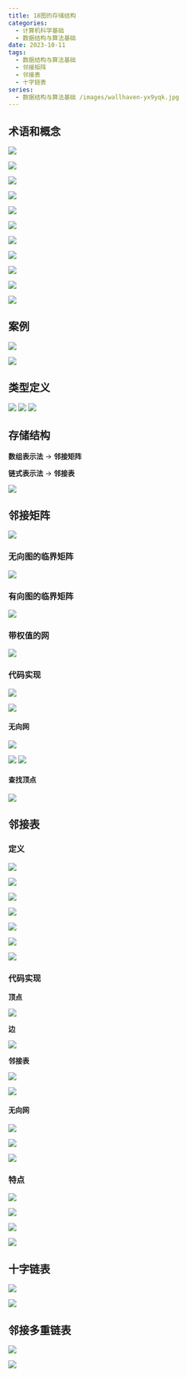 ```yaml
---
title: 18图的存储结构
categories:
  - 计算机科学基础
  - 数据结构与算法基础
date: 2023-10-11
tags:
  - 数据结构与算法基础
  - 邻接矩阵
  - 邻接表
  - 十字链表
series:
  - 数据结构与算法基础 /images/wallhaven-yx9yqk.jpg
---
```


## 术语和概念

![](/images/posts/Pasted%20image%2020231012194120.png)

![](/images/posts/Pasted%20image%2020231012194150.png)

![](/images/posts/Pasted%20image%2020231012194229.png)

![](/images/posts/Pasted%20image%2020231012194327.png)

![](/images/posts/Pasted%20image%2020231012194331.png)

![](/images/posts/Pasted%20image%2020231012194411.png)

![](/images/posts/Pasted%20image%2020231012194613.png)

![](/images/posts/Pasted%20image%2020231012194619.png)

![](/images/posts/Pasted%20image%2020231012194621.png)

![](/images/posts/Pasted%20image%2020231012194624.png)

![](/images/posts/Pasted%20image%2020231012194654.png)
## 案例

![](/images/posts/Pasted%20image%2020231012194855.png)

![](/images/posts/Pasted%20image%2020231012194859.png)
## 类型定义

![](/images/posts/Pasted%20image%2020231012194946.png)
![](/images/posts/Pasted%20image%2020231012195017.png)
![](/images/posts/Pasted%20image%2020231012195020.png)
## 存储结构

**数组表示法** → **邻接矩阵**

**链式表示法** → **邻接表**

![](/images/posts/Pasted%20image%2020231012195139.png)

## 邻接矩阵

![](/images/posts/Pasted%20image%2020231012195358.png)

### 无向图的临界矩阵

![](/images/posts/Pasted%20image%2020231012195424.png)

### 有向图的临界矩阵

![](/images/posts/Pasted%20image%2020231012195536.png)

### 带权值的网

![](/images/posts/Pasted%20image%2020231012195700.png)

### 代码实现

![](/images/posts/Pasted%20image%2020231012195851.png)

![](/images/posts/dfeae1870979334d4bef8e8d7adb26f5473e03c1.png@1256w_834h_!web-article-pic.webp)

#### 无向网
![](/images/posts/7785282702987f7048825b4704160e5452a150b7.png@1256w_542h_!web-article-pic.webp)

![](/images/posts/780d677087afa5cd3132ef404296b53f122f7f9e.png@1256w_662h_!web-article-pic.webp)
![](/images/posts/2ab3ee987d7c4173e0e6c5f5f6ccb8c06239bdae.png@1256w_456h_!web-article-pic.webp)

#### 查找顶点

![](/images/posts/aa93ddbe7fdb9ae36bde1e8cc1c2ca495155656f.png@1256w_614h_!web-article-pic.webp)

## 邻接表

### 定义

![](/images/posts/7c3daa0713688ed5c902011a0e640a5b3f0e5c3d.png@1256w_624h_!web-article-pic.webp)

![](/images/posts/7121155ede72ba0ad02d8e08b2afe23373ee70f3.png@1256w_292h_!web-article-pic.webp)

![](/images/posts/709d87afc7f8777f8b93b828c7bf986bd6145073.png@1256w_594h_!web-article-pic.webp)

![](/images/posts/930045edaacae21b1a8bfd1ff64e450466009ad3.png@1256w_626h_!web-article-pic.webp)

![](/images/posts/7ac9ac7156ada3378bcde147e0393e2c5fc53785.png@1256w_578h_!web-article-pic.webp)

![](/images/posts/83aa2247ace4ff1d8d1d835598d25717b47dbe1b.png@1256w_702h_!web-article-pic.webp)

![](/images/posts/73265e1512a27081a917688ad5dfa0100e1d70c6.png@!web-article-pic.webp)

### 代码实现

**顶点**

![](/images/posts/73265e1512a27081a917688ad5dfa0100e1d70c6.png@!web-article-pic%201.webp)

**边**

![](/images/posts/16da1fbce0993de7b4de0989f53ac9c97735f8fa.png@1256w_688h_!web-article-pic.webp)

**邻接表**

![](/images/posts/117eaae8a107e90e25bf230dab1003b5f0e298be.png@1256w_518h_!web-article-pic.webp)

![](/images/posts/eb9cfeab18eff38acde01fe3818d76bef09062c2.png@1256w_628h_!web-article-pic.webp)

#### 无向网

![](/images/posts/67290366aa97f90222e62bb5a0df629932626ed3.png@1256w_720h_!web-article-pic%201.webp)

![](/images/posts/a82450bc5aac4f2fa6109c74ce8181e0611f89b7.png@1256w_636h_!web-article-pic.webp)

![](/images/posts/45a34f3a314bd44a13530cae374bc9c1b9cba409.png@1256w_630h_!web-article-pic.webp)

### 特点

![](/images/posts/72d0a7100abd7fa3c9e4d106ca30a78832c05ad1.png@1256w_680h_!web-article-pic.webp)

![](/images/posts/e5db5fb18e7d97ecfee068cb22d379ade1514a6c.png@1256w_590h_!web-article-pic.webp)

![](/images/posts/661083f80eca0c35fafbd7f6ca3caa95d62230ae.png@1256w_598h_!web-article-pic.webp)

![](/images/posts/6885bc50ead2ef14952fa979ca72a38e18601c67.png@1256w_280h_!web-article-pic.webp)
## 十字链表

![](/images/posts/a60b174a2f3fa41a9c1ab372f8cb18690ddae30a.png@1256w_496h_!web-article-pic.webp)

![](/images/posts/69348e82a8d05ecac6526f7c5d5037c396cd86d6.png@1256w_718h_!web-article-pic.webp)
## 邻接多重链表

![](/images/posts/fb7e6451ec2bc48d663e48180645519f784edc58.png@1256w_564h_!web-article-pic.webp)

![](/images/posts/Pasted%20image%2020231012201617.png)